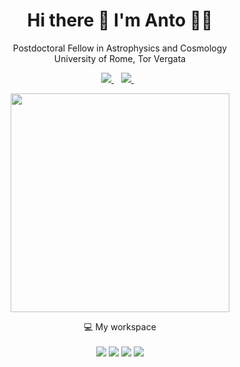 <h1 align='center'>
  Hi there 👋 I'm Anto 👨‍💻
</h1>

<p align='center'>
  Postdoctoral Fellow in Astrophysics and Cosmology
</br>
  University of Rome, Tor Vergata
</p>



<p align='center'>
  
  <a href="https://www.linkedin.com/in/antolonappan/">
    <img src="https://img.shields.io/badge/linkedin-%230077B5.svg?&style=for-the-badge&logo=linkedin&logoColor=white" />
  </a>&nbsp;&nbsp;
  <a href="https://www.researchgate.net/profile/Anto-Lonappan">
    <img src="https://img.shields.io/badge/researchgate-%23E4405F.svg?&style=for-the-badge&logo=researchgate&logoColor=white" />        
  </a>&nbsp;&nbsp;
  
</p>

<p align='center'>
  <a href="#"><img src="https://github-readme-stats.vercel.app/api?username=antolonappan&show_icons=true&count_private=true&theme=dark" width="350"></a>
</p>

<p align='center'>
  💻 My workspace<br/><br/>
  <img src="https://img.shields.io/badge/MAC-%230078D6.svg?&style=for-the-badge&logo=apple&logoColor=white" />
  <img src="https://img.shields.io/badge/VPS-CONTABO-%230071C5.svg?&style=for-the-badge&logo=linuxcontainers&logoColor=white" />
  <img src="https://img.shields.io/badge/SC-NERSC-%230071C5.svg?&style=for-the-badge&logo=amazonec2&logoColor=white" />
  <img src="https://img.shields.io/badge/SC-CINECA-%230071C5.svg?&style=for-the-badge&logo=amazonec2&logoColor=white" />
</p>
